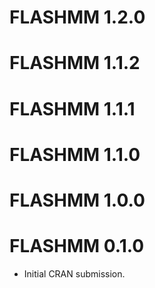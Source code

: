 # FLASHMM 1.2.0

# FLASHMM 1.1.2

# FLASHMM 1.1.1

# FLASHMM 1.1.0

# FLASHMM 1.0.0

# FLASHMM 0.1.0

* Initial CRAN submission.
